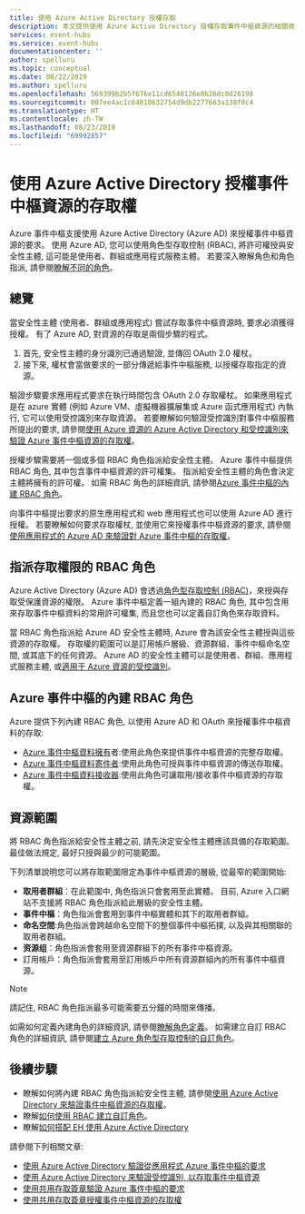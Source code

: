 ```yaml
---
title: 使用 Azure Active Directory 授權存取
description: 本文提供使用 Azure Active Directory 授權存取事件中樞資源的相關資訊。
services: event-hubs
ms.service: event-hubs
documentationcenter: ''
author: spelluru
ms.topic: conceptual
ms.date: 08/22/2019
ms.author: spelluru
ms.openlocfilehash: 569399b2b5f676e11cd6540126e0b26dc0d26198
ms.sourcegitcommit: 007ee4ac1c64810632754d9db2277663a138f9c4
ms.translationtype: HT
ms.contentlocale: zh-TW
ms.lasthandoff: 08/23/2019
ms.locfileid: "69992857"
---
```

# <a name="authorize-access-to-event-hubs-resources-using-azure-active-directory"></a>使用 Azure Active Directory 授權事件中樞資源的存取權
Azure 事件中樞支援使用 Azure Active Directory (Azure AD) 來授權事件中樞資源的要求。 使用 Azure AD, 您可以使用角色型存取控制 (RBAC), 將許可權授與安全性主體, 這可能是使用者、群組或應用程式服務主體。 若要深入瞭解角色和角色指派, 請參閱[瞭解不同的角色](../role-based-access-control/overview.md)。

## <a name="overview"></a>總覽
當安全性主體 (使用者、群組或應用程式) 嘗試存取事件中樞資源時, 要求必須獲得授權。 有了 Azure AD, 對資源的存取是兩個步驟的程式。 

 1. 首先, 安全性主體的身分識別已通過驗證, 並傳回 OAuth 2.0 權杖。 
 1. 接下來, 權杖會當做要求的一部分傳遞給事件中樞服務, 以授權存取指定的資源。

驗證步驟要求應用程式要求在執行時間包含 OAuth 2.0 存取權杖。 如果應用程式是在 azure 實體 (例如 Azure VM、虛擬機器擴展集或 Azure 函式應用程式) 內執行, 它可以使用受控識別來存取資源。 若要瞭解如何驗證受控識別對事件中樞服務所提出的要求, 請參閱[使用 Azure 資源的 Azure Active Directory 和受控識別來驗證 Azure 事件中樞資源的存取權](authenticate-managed-identity.md)。 

授權步驟需要將一個或多個 RBAC 角色指派給安全性主體。 Azure 事件中樞提供 RBAC 角色, 其中包含事件中樞資源的許可權集。 指派給安全性主體的角色會決定主體將擁有的許可權。 如需 RBAC 角色的詳細資訊, 請參閱[Azure 事件中樞的內建 RBAC 角色](#built-in-rbac-roles-for-azure-event-hubs)。 

向事件中樞提出要求的原生應用程式和 web 應用程式也可以使用 Azure AD 進行授權。 若要瞭解如何要求存取權杖, 並使用它來授權事件中樞資源的要求, 請參閱[使用應用程式的 Azure AD 來驗證對 Azure 事件中樞的存取權](authenticate-application.md)。 

## <a name="assign-rbac-roles-for-access-rights"></a>指派存取權限的 RBAC 角色
Azure Active Directory (Azure AD) 會透過[角色型存取控制 (RBAC)](../role-based-access-control/overview.md)，來授與存取受保護資源的權限。 Azure 事件中樞定義一組內建的 RBAC 角色, 其中包含用來存取事件中樞資料的常用許可權集, 而且您也可以定義自訂角色來存取資料。

當 RBAC 角色指派給 Azure AD 安全性主體時, Azure 會為該安全性主體授與這些資源的存取權。 存取權的範圍可以是訂用帳戶層級、資源群組、事件中樞命名空間, 或其底下的任何資源。 Azure AD 的安全性主體可以是使用者、群組、應用程式服務主體, 或[適用于 Azure 資源的受控識別](../active-directory/managed-identities-azure-resources/overview.md)。

## <a name="built-in-rbac-roles-for-azure-event-hubs"></a>Azure 事件中樞的內建 RBAC 角色
Azure 提供下列內建 RBAC 角色, 以使用 Azure AD 和 OAuth 來授權事件中樞資料的存取:

- [Azure 事件中樞資料擁有](../role-based-access-control/built-in-roles.md#azure-event-hubs-data-owner-preview)者:使用此角色來提供事件中樞資源的完整存取權。
- [Azure 事件中樞資料寄件者](../role-based-access-control/built-in-roles.md#azure-event-hubs-data-receiver-preview):使用此角色可授與事件中樞資源的傳送存取權。
- [Azure 事件中樞資料接收器](../role-based-access-control/built-in-roles.md#azure-event-hubs-data-sender-preview):使用此角色可讓取用/接收事件中樞資源的存取權。

## <a name="resource-scope"></a>資源範圍 
將 RBAC 角色指派給安全性主體之前, 請先決定安全性主體應該具備的存取範圍。 最佳做法規定, 最好只授與最少的可能範圍。

下列清單說明您可以將存取範圍限定為事件中樞資源的層級, 從最窄的範圍開始:

- **取用者群組**：在此範圍中, 角色指派只會套用至此實體。 目前, Azure 入口網站不支援將 RBAC 角色指派給此層級的安全性主體。 
- **事件中樞**：角色指派會套用到事件中樞實體和其下的取用者群組。
- **命名空間**:角色指派會跨越命名空間下的整個事件中樞拓撲, 以及與其相關聯的取用者群組。
- **资源组**：角色指派會套用至資源群組下的所有事件中樞資源。
- 訂用帳戶：角色指派會套用至訂用帳戶中所有資源群組內的所有事件中樞資源。

> [!NOTE]
> 請記住, RBAC 角色指派最多可能需要五分鐘的時間來傳播。 

如需如何定義內建角色的詳細資訊, 請參閱[瞭解角色定義](../role-based-access-control/role-definitions.md#management-and-data-operations)。 如需建立自訂 RBAC 角色的詳細資訊, 請參閱[建立 Azure 角色型存取控制的自訂角色](../role-based-access-control/custom-roles.md)。

## <a name="next-steps"></a>後續步驟
- 瞭解如何將內建 RBAC 角色指派給安全性主體, 請參閱[使用 Azure Active Directory 來驗證事件中樞資源的存取權](authenticate-application.md)。
- 瞭解[如何使用 RBAC 建立自訂角色](https://github.com/Azure/azure-event-hubs/tree/master/samples/DotNet/Microsoft.Azure.EventHubs/Rbac/CustomRole)。
- 瞭解[如何搭配 EH 使用 Azure Active Directory](https://github.com/Azure/azure-event-hubs/tree/master/samples/DotNet/Microsoft.Azure.EventHubs/Rbac/AzureEventHubsSDK)

請參閱下列相關文章:

- [使用 Azure Active Directory 驗證從應用程式 Azure 事件中樞的要求](authenticate-application.md)
- [使用 Azure Active Directory 來驗證受控識別, 以存取事件中樞資源](authenticate-managed-identity.md)
- [使用共用存取簽章驗證 Azure 事件中樞的要求](authenticate-shared-access-signature.md)
- [使用共用存取簽章授權事件中樞資源的存取權](authorize-access-shared-access-signature.md)